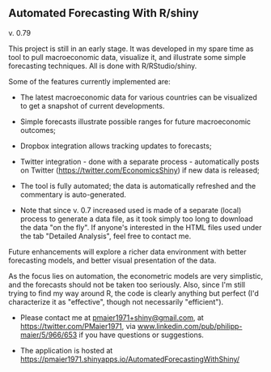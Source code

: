 Automated Forecasting With R/shiny
-----------------------------------
v. 0.79

This project is still in an early stage. It was developed in my spare time as tool to pull macroeconomic data, visualize it, and illustrate some simple forecasting techniques. All is done with R/RStudio/shiny.

Some of the features currently implemented are:

+ The latest macroeconomic data for various countries can be visualized to get a snapshot of current developments.

+ Simple forecasts illustrate possible ranges for future macroeconomic outcomes;

+ Dropbox integration allows tracking updates to forecasts;

+ Twitter integration - done with a separate process - automatically posts on Twitter (https://twitter.com/EconomicsShiny) if new data is released;

+ The tool is fully automated; the data is automatically refreshed and the commentary is auto-generated. 

+ Note that since v. 0.7 increased used is made of a separate (local) process to generate a data file, as it took simply too long to download the data "on the fly". If anyone's interested in the HTML files used under the tab "Detailed Analysis", feel free to contact me.

Future enhancements will explore a richer data environment with better forecasting models, and better visual presentation of the data.

As the focus lies on automation, the econometric models are very simplistic, and the forecasts should not be taken too seriously. Also, since I'm still trying to find my way around R, the code is clearly anything but perfect (I'd characterize it as "effective", though not necessarily "efficient").

+ Please contact me at pmaier1971+shiny@gmail.com, at https://twitter.com/PMaier1971, via www.linkedin.com/pub/philipp-maier/5/966/653 if you have questions or suggestions. 

+ The application is hosted at https://pmaier1971.shinyapps.io/AutomatedForecastingWithShiny/

